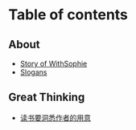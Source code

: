 # Table of contents

## About

* [Story of WithSophie](about/story_of_ws.md)
* [Slogans](about/slogans.md)
  
## Great Thinking

* [读书要洞悉作者的用意](think/reading_understand_author_intention.md)

